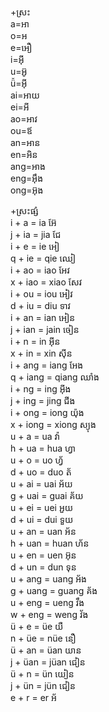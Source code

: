 +ស្រះ\
a=អា\
o=អ\
e=អឿ\
i=អ៊ី\
u=អ៊ូ\
ǚ=អ៊ី\
ai=អាយ\
ei=អី\
ao=អាវ\
ou=ឪ\
an=អាន\
en=អិន\
ang=អាង\
eng=អ៊ឹង\
ong=អ៊ុង


+ស្រះផ្សំ\
i + a 	= ia អ៊ែ\
j + ia 	= jia ជែ\
i + e 	= ie អៀ\
q + ie 	= qie ឈៀ\
i + ao 	= iao អែវ\
x + iao 	= xiao សែវ\
i + ou 	= iou អៀវ\
d + iu 	= diu ទាវ\
i + an 	= ian អៀន\
j + ian 	= jain ចៀន\
i + n 	= in អ៊ីន\
x + in 	= xin ស៊ីន\
i + ang 	= iang អែង\
q + iang 	= qiang ឈាំង\
i + ng 	= ing អ៊ីង\
j + ing 	= jing ជីង\
i + ong 	= iong យ៉ុង\
x + iong 	= xiong ស្យុង\
u + a 	= ua វ៉ា\
h + ua 	= hua ហ្វា\
u + o 	= uo ហ្វ័\
d + uo 	= duo ត័\
u + ai 	= uai អ័យ\
g + uai 	= guai គ័យ\
u + ei 	= uei អួយ\
d + ui 	= dui ទួយ\
u + an 	= uan អ័ន\
h + uan 	= huan ហ័ន\
u + en 	= uen អ៊ុន\
d + un 	= dun ទុន\
u + ang 	= uang អ័ង\
g + uang 	= guang គ័ង\
u + eng 	= ueng វឹង\
w + eng 	= weng វ័ង\
ü + e 	= üe យឺ\
n + üe 	= nüe នឿ\
ü + an 	= üan យាន\
j + üan 	= jüan ជៀន\
ü + n 	= ün យៀន\
j + ün 	= jün ជៀន\
e + r 	= er អ័
